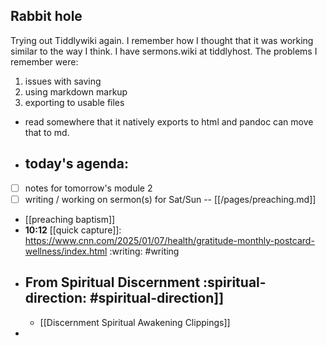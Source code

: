 ## Rabbit hole
Trying out Tiddlywiki again. I remember how I thought that it was working similar to the way I think. I have sermons.wiki at tiddlyhost.
The problems I remember were:

1. issues with saving
2. using markdown markup
3. exporting to usable files
- read somewhere that it natively exports to html and pandoc can move that to md.
- ## today's agenda:
- [ ] notes for tomorrow's module 2
- [ ] writing / working on sermon(s) for Sat/Sun  -- [[/pages/preaching.md]]
- [[preaching baptism]]
- **10:12** [[quick capture]]:  https://www.cnn.com/2025/01/07/health/gratitude-monthly-postcard-wellness/index.html :writing: #writing
- ## From Spiritual Discernment :spiritual-direction: #spiritual-direction]]
	- [[Discernment Spiritual Awakening Clippings]]
-